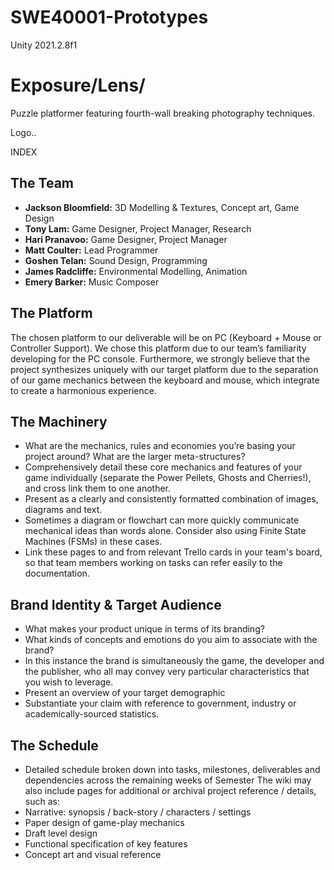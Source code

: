 # SWE40001-Prototypes
Unity 2021.2.8f1

# Exposure/Lens/ 

Puzzle platformer featuring fourth-wall breaking photography techniques.

Logo..

INDEX


## The Team

- **Jackson Bloomfield:** 3D Modelling & Textures, Concept art, Game Design
- **Tony Lam:** Game Designer, Project Manager, Research
- **Hari Pranavoo:** Game Designer, Project Manager
- **Matt Coulter:** Lead Programmer
- **Goshen Telan:** Sound Design, Programming 
- **James Radcliffe:** Environmental Modelling, Animation 
- **Emery Barker:** Music Composer

## The Platform

The chosen platform to our deliverable will be on PC (Keyboard + Mouse or Controller Support). We chose this platform due to our team’s familiarity developing for the PC console. Furthermore, we strongly believe that the project synthesizes uniquely with our target platform due to the separation of our game mechanics between the keyboard and mouse, which integrate to create a harmonious experience.

## The Machinery
- What are the mechanics, rules and economies you’re basing your project around? What are the larger meta-structures?
- Comprehensively detail these core mechanics and features of your game individually (separate the Power Pellets, Ghosts and Cherries!), and cross link them to one another. 
- Present as a clearly and consistently formatted combination of images, diagrams and text.
- Sometimes a diagram or flowchart can more quickly communicate mechanical ideas than words alone. Consider also using Finite State Machines (FSMs) in these cases.
- Link these pages to and from relevant Trello cards in your team's board, so that team members working on tasks can refer easily to the documentation.
	


## Brand Identity & Target Audience
+ What makes your product unique in terms of its branding?
+ What kinds of concepts and emotions do you aim to associate with the brand?
+ In this instance the brand is simultaneously the game, the developer and the publisher, who all may convey very particular characteristics that you wish to leverage.
+ Present an overview of your target demographic
+ Substantiate your claim with reference to government, industry or academically-sourced statistics.

## The Schedule
- Detailed schedule broken down into tasks, milestones, deliverables and dependencies across the remaining weeks of Semester
The wiki may also include pages for additional or archival project reference / details, such as:
- Narrative: synopsis / back-story / characters / settings
- Paper design of game-play mechanics
- Draft level design
- Functional specification of key features
- Concept art and visual reference
